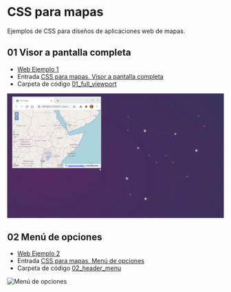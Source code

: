 # CSS para mapas

Ejemplos de CSS para diseños de aplicaciones web de mapas.

## 01 Visor a pantalla completa

- [Web Ejemplo 1](http://www.sigdeletras.com/css-map/01_full_viewport/index.html)
- Entrada [CSS para mapas. Visor a pantalla completa](http://www.sigdeletras.com/2020/css-para-mapas-visor-a-pantalla-completa/)
- Carpeta de código [01_full_viewport](01_full_viewport)

![Visor a pantalla completa](img/01_full_viewport.gif)

## 02 Menú de opciones

- [Web Ejemplo 2](http://www.sigdeletras.com/css-map/02_header_menu/index.html)
- Entrada [CSS para mapas. Menú de opciones](http://www.sigdeletras.com/2020/css-para-mapas-menu-de-opciones/)
- Carpeta de código [02_header_menu](02_header_menu)

![Menú de opciones](img/02_header_menu.gif)

